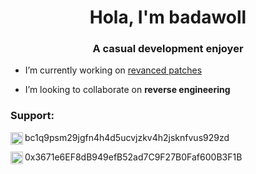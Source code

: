 <h1 align="center">Hola, I'm badawoll</h1>
<h3 align="center">A casual development enjoyer</h3>

- I’m currently working on [revanced patches](https://github.com/revanced/revanced-patches)

- I’m looking to collaborate on **reverse engineering**

<h3 align="left">Support:</h3>
<p><img align="left" src="https://bitcoin.org/favicon.png" height="20" width="20" alt="Bitcoin address" />bc1q9psm29jgfn4h4d5ucvjzkv4h2jsknfvus929zd</p>
<p><img align="left" src="https://ethereum.org/favicon-32x32.png" height="20" width="20" alt="Ethereum address"/>0x3671e6EF8dB949efB52ad7C9F27B0Faf600B3F1B</p><br><br>
